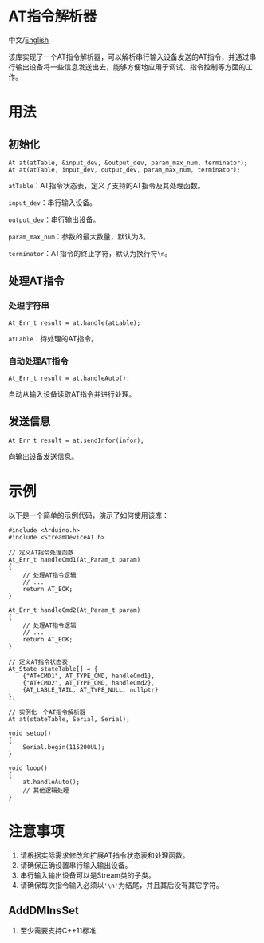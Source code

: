 # AT指令解析器

中文/[English](README_en.md)

该库实现了一个AT指令解析器，可以解析串行输入设备发送的AT指令，并通过串行输出设备将一些信息发送出去，能够方便地应用于调试、指令控制等方面的工作。

# 用法

## 初始化

    At at(atTable, &input_dev, &output_dev, param_max_num, terminator);
    At at(atTable, input_dev, output_dev, param_max_num, terminator);

`atTable`：AT指令状态表，定义了支持的AT指令及其处理函数。

`input_dev`：串行输入设备。

`output_dev`：串行输出设备。

`param_max_num`：参数的最大数量，默认为3。

`terminator`：AT指令的终止字符，默认为换行符`\n`。

## 处理AT指令

### 处理字符串

    At_Err_t result = at.handle(atLable);

`atLable`：待处理的AT指令。

### 自动处理AT指令

    At_Err_t result = at.handleAuto();

自动从输入设备读取AT指令并进行处理。

## 发送信息

    At_Err_t result = at.sendInfor(infor);

向输出设备发送信息。

# 示例

以下是一个简单的示例代码，演示了如何使用该库：


    #include <Arduino.h>
    #include <StreamDeviceAT.h>

    // 定义AT指令处理函数
    At_Err_t handleCmd1(At_Param_t param)
    {
        // 处理AT指令逻辑
        // ...
        return AT_EOK;
    }

    At_Err_t handleCmd2(At_Param_t param)
    {
        // 处理AT指令逻辑
        // ...
        return AT_EOK;
    }

    // 定义AT指令状态表
    At_State stateTable[] = {
        {"AT+CMD1", AT_TYPE_CMD, handleCmd1},
        {"AT+CMD2", AT_TYPE_CMD, handleCmd2},
        {AT_LABLE_TAIL, AT_TYPE_NULL, nullptr}
    };

    // 实例化一个AT指令解析器
    At at(stateTable, Serial, Serial);

    void setup()
    {
        Serial.begin(115200UL);
    }

    void loop()
    {
        at.handleAuto();
        // 其他逻辑处理
    }

# 注意事项

1. 请根据实际需求修改和扩展AT指令状态表和处理函数。
2. 请确保正确设置串行输入输出设备。
3. 串行输入输出设备可以是Stream类的子类。
4. 请确保每次指令输入必须以`'\n'`为结尾，并且其后没有其它字符。

## AddDMInsSet

1. 至少需要支持C++11标准

